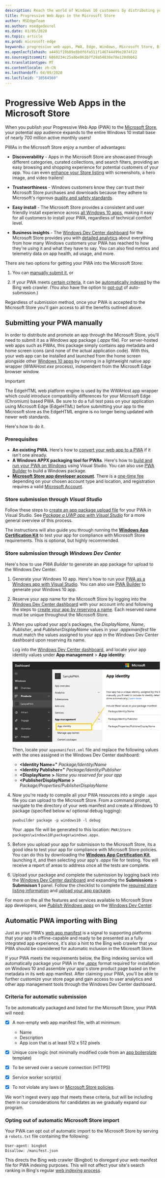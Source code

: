 ```yaml
---
description: Reach the world of Windows 10 customers by distributing your PWA through the Microsoft Store
title: Progressive Web Apps in the Microsoft Store
author: MSEdgeTeam
ms.author: msedgedevrel
ms.date: 03/05/2020
ms.topic: article
ms.prod: microsoft-edge
keywords: progressive web apps, PWA, Edge, Windows, Microsoft Store, Bing PWA index
ms.openlocfilehash: a4491f19b89e8b0f6fa511f146744499e2074f22
ms.sourcegitcommit: 6860234c25a8be863b7f29a54838e78e120dbb62
ms.translationtype: MT
ms.contentlocale: zh-CN
ms.lasthandoff: 04/09/2020
ms.locfileid: "10564560"
---
```

# Progressive Web Apps in the Microsoft Store

When you publish your Progressive Web App (PWA) to the [Microsoft Store](https://developer.microsoft.com/store), your potential app audience expands to the entire Windows 10 install base of nearly 700 million active monthly users! 

PWAs in the Microsoft Store enjoy a number of advantages:

- **Discoverability** - Apps in the Microsoft Store are showcased through different categories, curated collections, and search filters, providing an easy browsing and shopping experience for potential customers of your app. You can even [enhance your Store listing](/windows/uwp/publish/app-screenshots-and-images) with screenshots, a hero image, and video trailers!

- **Trustworthiness** - Windows customers know they can trust their Microsoft Store purchases and downloads because they adhere to Microsoft's rigorous [quality and safety standards](/legal/windows/agreements/store-policies).

- **Easy install** - The Microsoft Store provides a consistent and user friendly install experience across [all Windows 10 apps](https://www.microsoft.com/store/apps/windows?icid=CNavAppsWindowsApps), making it easy for all customers to install your PWA, regardless of technical comfort level.

- **Business insights** - The [Windows Dev Center dashboard](/windows/uwp/publish/using-the-windows-dev-center-dashboard) for the Microsoft Store provides you with [detailed analytics](/windows/uwp/publish/analytics) about everything from how many Windows customers your PWA has reached to how they're using it and what they have to say. You can also find metrics and telemetry data on app health, ad usage, and more.

There are two options for getting your PWA into the Microsoft Store:

1. You can [manually submit it](#submitting-your-pwa-manually), or

2. If your PWA meets [certain criteria](#criteria-for-automatic-submission), it can be [automatically indexed](#automatic-pwa-importing-with-bing) by the Bing web crawler. (You also have the option to [opt-out](#opting-out-of-automatic-microsoft-store-import) of auto-submission.)

Regardless of submission method, once your PWA is accepted to the Microsoft Store you'll gain access to all the benefits outlined above.

## Submitting your PWA manually

In order to distribute and promote an app through the Microsoft Store, you'll need to submit it as a Windows app package (*.appx* file).  For server-hosted web apps such as PWAs, this package simply contains app metadata and home screen icons (and none of the actual application code). With this, your web app can be installed and launched from the home screen alongside other [Windows 10 apps](/windows/uwp/get-started/whats-a-uwp) by running in a lightweight native app wrapper (*WWAHost.exe* process), independent from the Microsoft Edge browser window.  

> [!IMPORTANT]
> The EdgeHTML web platform engine is used by the WWAHost app wrapper which could introduce compatibility differences for your Microsoft Edge (Chromium) based PWA.  Be sure to do a full test pass on your application using Microsoft Edge (EdgeHTML) before submitting your app to the Microsoft store as the EdgeHTML engine is no longer being updated with newer web standards.  

Here's how to do it.

### Prerequisites

- **An existing PWA**. Here's how to [convert your web app to a PWA](./get-started.md) if it isn't one already. 
- **A Windows APPX packaging tool for PWAs**. Here's how to [build and run your PWA on Windows](./windows-features.md) using Visual Studio. You can also use [PWA Builder](https://www.pwabuilder.com/) to build a Windows package.
- [**Microsoft Store app developer account**](/windows/uwp/publish/opening-a-developer-account). There is a [one-time fee](/windows/uwp/publish/account-types-locations-and-fees) depending on your chosen account type and location, and registration requires a valid [Microsoft Account](https://account.microsoft.com/).


### Store submission through *Visual Studio* 

Follow these steps to [create an app package upload file](/windows/uwp/packaging/packaging-uwp-apps#create-an-app-package-upload-file) for your PWA in Visual Studio. See [*Package a UWP app with Visual Studio*](/windows/uwp/packaging/packaging-uwp-apps) for a more general overview of this process.

The instructions will also guide you through running the [**Windows App Certification Kit**](https://developer.microsoft.com/windows/develop/app-certification-kit) to test your app for compliance with Microsoft Store requirements. This is optional, but highly recommended.

### Store submission through *Windows Dev Center*

Here's how to use *PWA Builder* to generate an app package for upload to the Windows Dev Center.

1. Generate your Windows 10 app. Here's how to run your [PWA as a Windows app with Visual Studio](./windows-features.md). You can also use [PWA Builder](https://www.pwabuilder.com/) to generate your Windows 10 app.

2. Reserve your app name for the Microsoft Store by logging into the [Windows Dev Center dashboard](https://developer.microsoft.com/dashboard/windows/overview) with your account info and following the steps to [create your app by reserving a name](/windows/uwp/publish/create-your-app-by-reserving-a-name). Each reserved name must be unique throughout the Microsoft Store.

3. When you upload your app's packages, the *DisplayName*, *Name*, *Publisher*, and *PublisherDisplayName* values in your *.appxmanifest* file must match the values assigned to your app in the Windows Dev Center dashboard upon reserving its name. 

    Log into the [Windows Dev Center dashboard](https://developer.microsoft.com/dashboard/windows/overview), and locate your app identity values under **App management** > **App identity**:

    ![Windows Dev Center dashboard, App identity settings](./media/dashboard-app-identity.png)

    Then, locate your `appxmanifest.xml` file and replace the following values with the ones assigned in the Windows Dev Center dashboard:

    - **<Identity Name="** *Package/Identity/Name*
    - **<Identity Publisher="** *Package/Identity/Publisher*
    - **<DisplayName** **>** *Name you reserved for your app* 
    - **<PublisherDisplayName** **>** *Package/Properties/PublisherDisplayName* **</PublisherDisplayName>**

4. Now you're ready to compile all your PWA resources into a single `.appx` file you can upload to the Microsoft Store. From a command prompt, navigate to the directory of your web manifest and create a Windows 10 package (specified below w/ optional debug logging):

    ```
    pwabuilder package -p windows10 -l debug
    ```

    Your .appx file will be generated to this location: `PWA\Store packages\windows10\package\windows.appx`.

5. Before you upload your app for submisison to the Microsoft Store, its a good idea to test your app for compliance with Microsoft Store policies. You can do this by downloading the [**Windows App Certification Kit**](https://developer.microsoft.com/windows/develop/app-certification-kit), launching it, and then selecting your app's *.appx* file for testing. You will receive a report of areas to address once all the tests are complete.

6. Upload your package and complete the submission by logging back into the [Windows Dev Center dashboard](https://developer.microsoft.com/dashboard/windows/overview) and expanding the **Submissions** > **Submisison 1** panel. Follow the checklist to complete the [required store listing information](/windows/uwp/publish/app-submissions) and [upload your app package](/windows/uwp/publish/upload-app-packages).

For more on the all the features and services available to Microsoft Store app developers, see [*Publish Windows apps*](https://developer.microsoft.com/store/publish-apps) on the [Windows Dev Center](https://developer.microsoft.com/windows).

## Automatic PWA importing with Bing

Just as your PWA's [web app manifest](https://developer.mozilla.org/docs/Web/Manifest) is a signal to supporting platforms that your app is offline-capable and ready to be presented as a fully integrated app experience, it's also a hint to the Bing web crawler that your PWA should be considered for automatic inclusion in the Microsoft Store. 

If your PWA meets the requirements below, the Bing indexing service will automatically package your PWA in the [*.appx*](#submitting-your-pwa-manually) format required for installation on Windows 10 and assemble your app's store product page based on the metadata in its web app manifest. After claiming your PWA, you'll be able to further customize your store page and gain access to user analytics and other app management tools through the Windows Dev Center dashboard.

### Criteria for automatic submission

To be automatically packaged and listed for the Microsoft Store, your PWA will need:

- [X] A non-empty web app manifest file, with at minimum:

  - Name
  - Description
  - App icon that is at least 512 x 512 pixels

- [X] Unique core logic (not minimally modified code from an [app boilerplate](https://en.wikipedia.org/wiki/Boilerplate_code) template)

- [X] To be served over a secure connection (HTTPS)

- [X] Service worker script(s)

- [X] To not violate any laws or [Microsoft Store policies](/legal/windows/agreements/store-policies).

We won't ingest every app that meets these criteria, but will be including them in our considerations for candidates as we gradually expand our program.

### Opting out of automatic Microsoft Store import

Your PWA can opt out of automatic import to the Microsoft Store by serving a `robots.txt` file containing the following:

```
User-agent: bingbot
Disallow: /manifest.json
```

This directs the Bing web crawler (Bingbot) to disregard your web manifest file for PWA indexing purposes. This will not affect your site's search ranking in Bing's regular [web indexing process](https://www.bing.com/webmaster/help/help-center-661b2d18).

